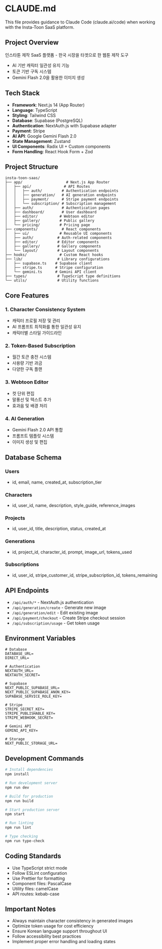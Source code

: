 # CLAUDE.md

This file provides guidance to Claude Code (claude.ai/code) when working with the Insta-Toon SaaS platform.

## Project Overview

인스타툰 제작 SaaS 플랫폼 - 한국 시장을 타겟으로 한 웹툰 제작 도구
- AI 기반 캐릭터 일관성 유지 기능
- 토큰 기반 구독 시스템
- Gemini Flash 2.0을 활용한 이미지 생성

## Tech Stack

- **Framework**: Next.js 14 (App Router)
- **Language**: TypeScript
- **Styling**: Tailwind CSS
- **Database**: Supabase (PostgreSQL)
- **Authentication**: NextAuth.js with Supabase adapter
- **Payment**: Stripe
- **AI API**: Google Gemini Flash 2.0
- **State Management**: Zustand
- **UI Components**: Radix UI + Custom components
- **Form Handling**: React Hook Form + Zod

## Project Structure

```
insta-toon-saas/
├── app/                    # Next.js App Router
│   ├── api/               # API Routes
│   │   ├── auth/         # Authentication endpoints
│   │   ├── generation/   # AI generation endpoints
│   │   ├── payment/      # Stripe payment endpoints
│   │   └── subscription/ # Subscription management
│   ├── auth/             # Authentication pages
│   ├── dashboard/        # User dashboard
│   ├── editor/          # Webtoon editor
│   ├── gallery/         # Public gallery
│   └── pricing/         # Pricing page
├── components/           # React components
│   ├── ui/              # Reusable UI components
│   ├── auth/           # Auth-related components
│   ├── editor/         # Editor components
│   ├── gallery/        # Gallery components
│   └── layout/         # Layout components
├── hooks/               # Custom React hooks
├── lib/                # Library configurations
│   ├── supabase.ts    # Supabase client
│   ├── stripe.ts      # Stripe configuration
│   └── gemini.ts      # Gemini API client
├── types/              # TypeScript type definitions
└── utils/              # Utility functions

```

## Core Features

### 1. Character Consistency System
- 캐릭터 프로필 저장 및 관리
- AI 프롬프트 최적화를 통한 일관성 유지
- 캐릭터별 스타일 가이드라인

### 2. Token-Based Subscription
- 월간 토큰 충전 시스템
- 사용량 기반 과금
- 다양한 구독 플랜

### 3. Webtoon Editor
- 컷 단위 편집
- 말풍선 및 텍스트 추가
- 효과음 및 배경 처리

### 4. AI Generation
- Gemini Flash 2.0 API 통합
- 프롬프트 템플릿 시스템
- 이미지 생성 및 편집

## Database Schema

### Users
- id, email, name, created_at, subscription_tier

### Characters
- id, user_id, name, description, style_guide, reference_images

### Projects
- id, user_id, title, description, status, created_at

### Generations
- id, project_id, character_id, prompt, image_url, tokens_used

### Subscriptions
- id, user_id, stripe_customer_id, stripe_subscription_id, tokens_remaining

## API Endpoints

- `/api/auth/*` - NextAuth.js authentication
- `/api/generation/create` - Generate new image
- `/api/generation/edit` - Edit existing image
- `/api/payment/checkout` - Create Stripe checkout session
- `/api/subscription/usage` - Get token usage

## Environment Variables

```env
# Database
DATABASE_URL=
DIRECT_URL=

# Authentication
NEXTAUTH_URL=
NEXTAUTH_SECRET=

# Supabase
NEXT_PUBLIC_SUPABASE_URL=
NEXT_PUBLIC_SUPABASE_ANON_KEY=
SUPABASE_SERVICE_ROLE_KEY=

# Stripe
STRIPE_SECRET_KEY=
STRIPE_PUBLISHABLE_KEY=
STRIPE_WEBHOOK_SECRET=

# Gemini API
GEMINI_API_KEY=

# Storage
NEXT_PUBLIC_STORAGE_URL=
```

## Development Commands

```bash
# Install dependencies
npm install

# Run development server
npm run dev

# Build for production
npm run build

# Start production server
npm start

# Run linting
npm run lint

# Type checking
npm run type-check
```

## Coding Standards

- Use TypeScript strict mode
- Follow ESLint configuration
- Use Prettier for formatting
- Component files: PascalCase
- Utility files: camelCase
- API routes: kebab-case

## Important Notes

- Always maintain character consistency in generated images
- Optimize token usage for cost efficiency
- Ensure Korean language support throughout UI
- Follow accessibility best practices
- Implement proper error handling and loading states
